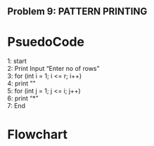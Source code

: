 ## Problem 9: PATTERN PRINTING

# PsuedoCode
1: start\
2: Print Input “Enter no of rows”\
3: for (int i = 1; i <= r; i++)\
4: print ""\
5: for (int j = 1; j <= i; j++)\
6: print “*”\
7: End 
# Flowchart
